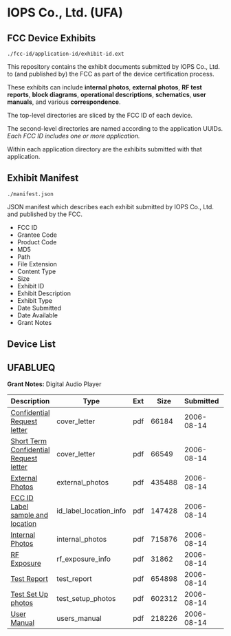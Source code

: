 # IOPS Co., Ltd. (UFA)
## FCC Device Exhibits

```
./fcc-id/application-id/exhibit-id.ext
```

This repository contains the exhibit documents submitted by IOPS Co., Ltd. to (and published by) the FCC as part of the device certification process.

These exhibits can include **internal photos**, **external photos**, **RF test reports**, **block diagrams**, **operational descriptions**, **schematics**, **user manuals**, and various **correspondence**.

The top-level directories are sliced by the FCC ID of each device.

The second-level directories are named according to the application UUIDs. *Each FCC ID includes one or more application.*

Within each application directory are the exhibits submitted with that application. 

## Exhibit Manifest

```
./manifest.json
```

JSON manifest which describes each exhibit submitted by IOPS Co., Ltd. and published by the FCC.

- FCC ID
- Grantee Code
- Product Code
- MD5
- Path
- File Extension
- Content Type
- Size
- Exhibit ID
- Exhibit Description
- Exhibit Type
- Date Submitted
- Date Available
- Grant Notes

## Device List
## UFABLUEQ
**Grant Notes:** Digital Audio Player

| Description | Type | Ext | Size | Submitted | Available |
| ----------- | ---- | --- | ---- | --------- | --------- |
| [Confidential Request letter](UFABLUEQ/5f6fa2940d830075d76ce78711ad5f7d/693381.pdf) | cover_letter | pdf | 66184 | 2006-08-14 | 2006-08-14 |
| [Short Term Confidential Request letter](UFABLUEQ/5f6fa2940d830075d76ce78711ad5f7d/693382.pdf) | cover_letter | pdf | 66549 | 2006-08-14 | 2006-08-14 |
| [External Photos](UFABLUEQ/5f6fa2940d830075d76ce78711ad5f7d/693384.pdf) | external_photos | pdf | 435488 | 2006-08-14 | 2006-09-28 |
| [FCC ID Label sample and location](UFABLUEQ/5f6fa2940d830075d76ce78711ad5f7d/693385.pdf) | id_label_location_info | pdf | 147428 | 2006-08-14 | 2006-08-14 |
| [Internal Photos](UFABLUEQ/5f6fa2940d830075d76ce78711ad5f7d/693386.pdf) | internal_photos | pdf | 715876 | 2006-08-14 | 2006-09-28 |
| [RF Exposure](UFABLUEQ/5f6fa2940d830075d76ce78711ad5f7d/693389.pdf) | rf_exposure_info | pdf | 31862 | 2006-08-14 | 2006-08-14 |
| [Test Report](UFABLUEQ/5f6fa2940d830075d76ce78711ad5f7d/693391.pdf) | test_report | pdf | 654898 | 2006-08-14 | 2006-08-14 |
| [Test Set Up photos](UFABLUEQ/5f6fa2940d830075d76ce78711ad5f7d/693392.pdf) | test_setup_photos | pdf | 602312 | 2006-08-14 | 2006-09-28 |
| [User Manual](UFABLUEQ/5f6fa2940d830075d76ce78711ad5f7d/693393.pdf) | users_manual | pdf | 218226 | 2006-08-14 | 2006-09-28 |
